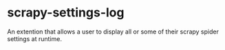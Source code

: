 # scrapy-settings-log
An extention that allows a user to display all or some of their scrapy spider settings at runtime.
